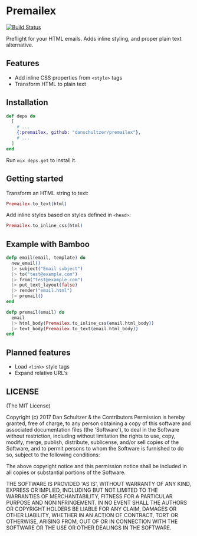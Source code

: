 # Premailex

[![Build Status](https://travis-ci.org/danschultzer/premailex.svg?branch=master)](https://travis-ci.org/danschultzer/premailex)

Preflight for your HTML emails. Adds inline styling, and proper plain text alternative.

## Features

* Add inline CSS properties from `<style>` tags
* Transform HTML to plain text

## Installation

```elixir
def deps do
  [
    # ...
    {:premailex, github: "danschultzer/premailex"},
    # ...
  ]
end
```

Run `mix deps.get` to install it.

## Getting started

Transform an HTML string to text:

```elixir
Premailex.to_text(html)
```

Add inline styles based on styles defined in `<head>`:

```elixir
Premailex.to_inline_css(html)
```

## Example with Bamboo

```elixir
defp email(email, template) do
  new_email()
  |> subject("Email subject")
  |> to("test@example.com")
  |> from("test@example.com")
  |> put_text_layout(false)
  |> render("email.html")
  |> premail()
end

defp premail(email) do
  email
  |> html_body(Premailex.to_inline_css(email.html_body))
  |> text_body(Premailex.to_text(email.html_body))
end
```

## Planned features

- Load `<link>` style tags
- Expand relative URL's

## LICENSE

(The MIT License)

Copyright (c) 2017 Dan Schultzer & the Contributors Permission is hereby granted, free of charge, to any person obtaining a copy of this software and associated documentation files (the 'Software'), to deal in the Software without restriction, including without limitation the rights to use, copy, modify, merge, publish, distribute, sublicense, and/or sell copies of the Software, and to permit persons to whom the Software is furnished to do so, subject to the following conditions:

The above copyright notice and this permission notice shall be included in all copies or substantial portions of the Software.

THE SOFTWARE IS PROVIDED 'AS IS', WITHOUT WARRANTY OF ANY KIND, EXPRESS OR IMPLIED, INCLUDING BUT NOT LIMITED TO THE WARRANTIES OF MERCHANTABILITY, FITNESS FOR A PARTICULAR PURPOSE AND NONINFRINGEMENT. IN NO EVENT SHALL THE AUTHORS OR COPYRIGHT HOLDERS BE LIABLE FOR ANY CLAIM, DAMAGES OR OTHER LIABILITY, WHETHER IN AN ACTION OF CONTRACT, TORT OR OTHERWISE, ARISING FROM, OUT OF OR IN CONNECTION WITH THE SOFTWARE OR THE USE OR OTHER DEALINGS IN THE SOFTWARE.
